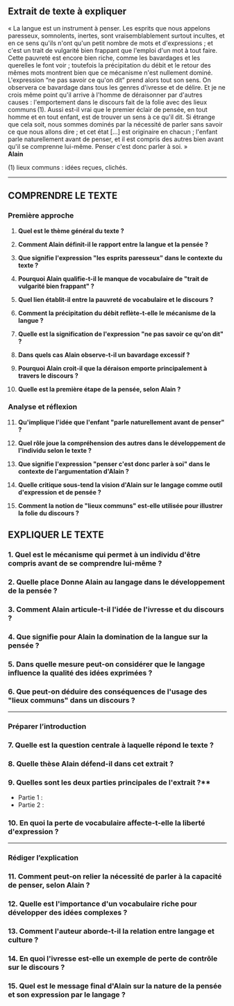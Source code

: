 ## Extrait de texte à expliquer

« La langue est un instrument à penser. Les esprits que nous appelons paresseux, somnolents, inertes, sont vraisemblablement surtout incultes, et en ce sens qu'ils n'ont qu'un petit nombre de mots et d'expressions ; et c'est un trait de vulgarité bien frappant que l'emploi d'un mot à tout faire. Cette pauvreté est encore bien riche, comme les bavardages et les querelles le font voir ; toutefois la précipitation du débit et le retour des mêmes mots montrent bien que ce mécanisme n'est nullement dominé. L'expression “ne pas savoir ce qu'on dit” prend alors tout son sens. On observera ce bavardage dans tous les genres d'ivresse et de délire. Et je ne crois même point qu'il arrive à l'homme de déraisonner par d'autres causes : l'emportement dans le discours fait de la folie avec des lieux communs&#x202F;(1). Aussi est-il vrai que le premier éclair de pensée, en tout homme et en tout enfant, est de trouver un sens à ce qu'il dit. Si étrange que cela soit, nous sommes dominés par la nécessité de parler sans savoir ce que nous allons dire ; et cet état […] est originaire en chacun ; l'enfant parle naturellement avant de penser, et il est compris des autres bien avant qu'il se comprenne lui-même. Penser c'est donc parler à soi. »  
**Alain**

(1) lieux communs : idées reçues, clichés.

---

## COMPRENDRE LE TEXTE

### Première approche

1. **Quel est le thème général du texte ?**  
   
2. **Comment Alain définit-il le rapport entre la langue et la pensée ?**  
   
3. **Que signifie l'expression "les esprits paresseux" dans le contexte du texte ?**  
   
4. **Pourquoi Alain qualifie-t-il le manque de vocabulaire de "trait de vulgarité bien frappant" ?**  
   
5. **Quel lien établit-il entre la pauvreté de vocabulaire et le discours ?**  
   
6. **Comment la précipitation du débit reflète-t-elle le mécanisme de la langue ?**  
   
7. **Quelle est la signification de l'expression "ne pas savoir ce qu'on dit" ?**  
   
8. **Dans quels cas Alain observe-t-il un bavardage excessif ?**  
   
9. **Pourquoi Alain croit-il que la déraison emporte principalement à travers le discours ?**  
   
10. **Quelle est la première étape de la pensée, selon Alain ?**  
   
### Analyse et réflexion

11. **Qu'implique l'idée que l'enfant "parle naturellement avant de penser" ?**  
   
12. **Quel rôle joue la compréhension des autres dans le développement de l'individu selon le texte ?**  
   
13. **Que signifie l'expression "penser c'est donc parler à soi" dans le contexte de l'argumentation d'Alain ?**  
   
14. **Quelle critique sous-tend la vision d'Alain sur le langage comme outil d'expression et de pensée ?**  
   
15. **Comment la notion de "lieux communs" est-elle utilisée pour illustrer la folie du discours ?**  
   
## EXPLIQUER LE TEXTE

### 1. Quel est le mécanisme qui permet à un individu d'être compris avant de se comprendre lui-même ?  

### 2. Quelle place Donne Alain au langage dans le développement de la pensée ?  

### 3. Comment Alain articule-t-il l'idée de l'ivresse et du discours ?  

### 4. Que signifie pour Alain la domination de la langue sur la pensée ?  

### 5. Dans quelle mesure peut-on considérer que le langage influence la qualité des idées exprimées ?  

### 6. Que peut-on déduire des conséquences de l'usage des "lieux communs" dans un discours ?  

---

### Préparer l’introduction

### 7. Quelle est la question centrale à laquelle répond le texte ?  

### 8. Quelle thèse Alain défend-il dans cet extrait ?  

### 9. Quelles sont les deux parties principales de l'extrait ?**  
- Partie 1 :  
- Partie 2 :  

### 10. En quoi la perte de vocabulaire affecte-t-elle la liberté d'expression ?  

---

### Rédiger l’explication 

### 11. Comment peut-on relier la nécessité de parler à la capacité de penser, selon Alain ?  

### 12. Quelle est l'importance d'un vocabulaire riche pour développer des idées complexes ?  

### 13. Comment l'auteur aborde-t-il la relation entre langage et culture ?  

### 14. En quoi l'ivresse est-elle un exemple de perte de contrôle sur le discours ?  

### 15. Quel est le message final d'Alain sur la nature de la pensée et son expression par le langage ?